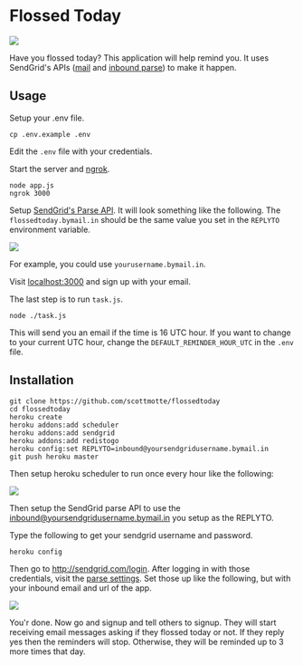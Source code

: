 # Flossed Today

![](https://raw.github.com/scottmotte/flossedtoday/master/flossedtoday.png)

Have you flossed today? This application will help remind you. It uses SendGrid's APIs ([mail](http://sendgrid.com/docs/API_Reference/Web_API/mail.html) and [inbound parse](http://sendgrid.com/docs/API_Reference/Webhooks/parse.html)) to make it happen.

## Usage

Setup your .env file.

```
cp .env.example .env
```

Edit the `.env` file with your credentials.

Start the server and [ngrok](https://ngrok.com/).

```
node app.js
ngrok 3000
```

Setup [SendGrid's Parse API](http://sendgrid.com/developer/reply). It will look something like the following. The `flossedtoday.bymail.in` should be the same value you set in the `REPLYTO` environment variable.

![](https://raw.github.com/scottmotte/flossedtoday/master/inbound-setup-example.png)

For example, you could use `yourusername.bymail.in`.

Visit [localhost:3000](http://localhost:3000) and sign up with your email.

The last step is to run `task.js`.

```
node ./task.js
```

This will send you an email if the time is 16 UTC hour. If you want to change to your current UTC hour, change the `DEFAULT_REMINDER_HOUR_UTC` in the `.env` file. 

## Installation

```
git clone https://github.com/scottmotte/flossedtoday
cd flossedtoday
heroku create
heroku addons:add scheduler
heroku addons:add sendgrid
heroku addons:add redistogo
heroku config:set REPLYTO=inbound@yoursendgridusername.bymail.in
git push heroku master
```

Then setup heroku scheduler to run once every hour like the following:

![](https://raw.github.com/scottmotte/flossedtoday/master/heroku-scheduler-example.png)

Then setup the SendGrid parse API to use the inbound@yoursendgridusername.bymail.in you setup as the REPLYTO.

Type the following to get your sendgrid username and password. 

```
heroku config
```

Then go to <http://sendgrid.com/login>. After logging in with those credentials, visit the [parse settings](http://sendgrid.com/developer/reply). Set those up like the following, but with your inbound email and url of the app.

![](https://raw.github.com/scottmotte/flossedtoday/master/inbound-install-example.png)


You'r done. Now go and signup and tell others to signup. They will start receiving email messages asking if they flossed today or not. If they reply yes then the reminders will stop. Otherwise, they will be reminded up to 3 more times that day.

